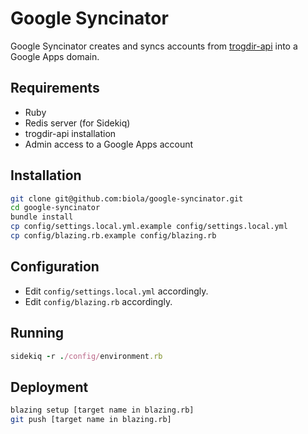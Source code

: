 Google Syncinator
=================

Google Syncinator creates and syncs accounts from [trogdir-api](https://github.com/biola/trogdir-api) into a Google Apps domain.

Requirements
------------
- Ruby
- Redis server (for Sidekiq)
- trogdir-api installation
- Admin access to a Google Apps account

Installation
------------
```bash
git clone git@github.com:biola/google-syncinator.git
cd google-syncinator
bundle install
cp config/settings.local.yml.example config/settings.local.yml
cp config/blazing.rb.example config/blazing.rb
```

Configuration
-------------
- Edit `config/settings.local.yml` accordingly.
- Edit `config/blazing.rb` accordingly.

Running
-------

```ruby
sidekiq -r ./config/environment.rb
```

Deployment
----------
```bash
blazing setup [target name in blazing.rb]
git push [target name in blazing.rb]
```
